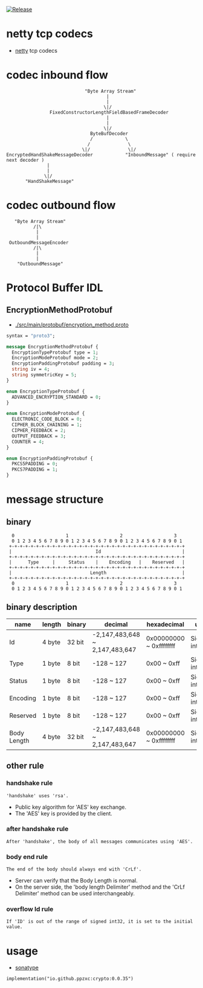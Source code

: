 [![Release](https://github.com/ppzxc/codec/actions/workflows/release.yml/badge.svg)](https://github.com/ppzxc/codec/actions/workflows/release.yml)

# netty tcp codecs

- [netty](https://github.com/netty/netty) tcp codecs

# codec inbound flow

```text
                             "Byte Array Stream"
                                     |
                                     |
                                    \|/
                FixedConstructorLengthFieldBasedFrameDecoder
                                     |
                                     |
                                    \|/
                               ByteBufDecoder
                               /            \
                              /              \
                            \|/              \|/
EncryptedHandShakeMessageDecoder            "InboundMessage" ( require next decoder )
               |                                       
               |
              \|/
       "HandShakeMessage"
```

# codec outbound flow

```text
   "Byte Array Stream"
          /|\
           |
           |
 OutboundMessageEncoder
          /|\
           |
           |
    "OutboundMessage"
```

# Protocol Buffer IDL

## EncryptionMethodProtobuf

- [./src/main/protobuf/encryption_method.proto](./src/main/protobuf/encryption_method.proto)

```protobuf
syntax = "proto3";

message EncryptionMethodProtobuf {
  EncryptionTypeProtobuf type = 1;
  EncryptionModeProtobuf mode = 2;
  EncryptionPaddingProtobuf padding = 3;
  string iv = 4;
  string symmetricKey = 5;
}

enum EncryptionTypeProtobuf {
  ADVANCED_ENCRYPTION_STANDARD = 0;
}

enum EncryptionModeProtobuf {
  ELECTRONIC_CODE_BLOCK = 0;
  CIPHER_BLOCK_CHAINING = 1;
  CIPHER_FEEDBACK = 2;
  OUTPUT_FEEDBACK = 3;
  COUNTER = 4;
}

enum EncryptionPaddingProtobuf {
  PKCS5PADDING = 0;
  PKCS7PADDING = 1;
}
```

# message structure

## binary

```text
  0                   1                   2                   3
  0 1 2 3 4 5 6 7 8 9 0 1 2 3 4 5 6 7 8 9 0 1 2 3 4 5 6 7 8 9 0 1
 +-+-+-+-+-+-+-+-+-+-+-+-+-+-+-+-+-+-+-+-+-+-+-+-+-+-+-+-+-+-+-+-+
 |                               Id                              |
 +-+-+-+-+-+-+-+-+-+-+-+-+-+-+-+-+-+-+-+-+-+-+-+-+-+-+-+-+-+-+-+-+
 |      Type     |     Status    |    Encoding   |    Reserved   |
 +-+-+-+-+-+-+-+-+-+-+-+-+-+-+-+-+-+-+-+-+-+-+-+-+-+-+-+-+-+-+-+-+
 |                             Length                            |
 +-+-+-+-+-+-+-+-+-+-+-+-+-+-+-+-+-+-+-+-+-+-+-+-+-+-+-+-+-+-+-+-+
  0                   1                   2                   3
  0 1 2 3 4 5 6 7 8 9 0 1 2 3 4 5 6 7 8 9 0 1 2 3 4 5 6 7 8 9 0 1
```

## binary description

| name        | length | binary | decimal                        | hexadecimal             | unit         |
|-------------|--------|--------|--------------------------------|-------------------------|--------------|
| Id          | 4 byte | 32 bit | -2,147,483,648 ~ 2,147,483,647 | 0x00000000 ~ 0xffffffff | Signed int32 |
| Type        | 1 byte | 8 bit  | -128 ~ 127                     | 0x00 ~ 0xff             | Signed int8  |
| Status      | 1 byte | 8 bit  | -128 ~ 127                     | 0x00 ~ 0xff             | Signed int8  |
| Encoding    | 1 byte | 8 bit  | -128 ~ 127                     | 0x00 ~ 0xff             | Signed int8  |
| Reserved    | 1 byte | 8 bit  | -128 ~ 127                     | 0x00 ~ 0xff             | Signed int8  |
| Body Length | 4 byte | 32 bit | -2,147,483,648 ~ 2,147,483,647 | 0x00000000 ~ 0xffffffff | Signed int32 |

## other rule

### handshake rule

```text
'handshake' uses 'rsa'.
```

- Public key algorithm for 'AES' key exchange.
- The 'AES' key is provided by the client.

### after handshake rule

```text
After 'handshake', the body of all messages communicates using 'AES'.
```

### body end rule

```text
The end of the body should always end with 'CrLf'.
```

- Server can verify that the Body Length is normal.
- On the server side, the 'body length Delimiter' method and the 'CrLf Delimiter' method can be used interchangeably.

### overflow Id rule

```text
If 'ID' is out of the range of signed int32, it is set to the initial value.
```

# usage

- [sonatype](https://central.sonatype.com/artifact/io.github.ppzxc/crypto)

```
implementation("io.github.ppzxc:crypto:0.0.35")
```
